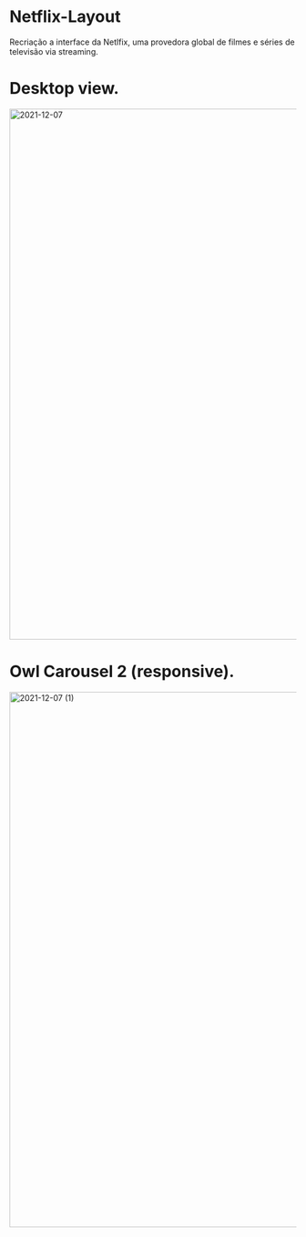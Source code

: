 # Netflix-Layout
Recriação a interface da Netlfix, uma provedora global de filmes e séries de televisão via streaming.

# Desktop view.

<img width="933" alt="2021-12-07" src="https://user-images.githubusercontent.com/87070813/145073608-b118a14e-03f3-4b9c-a7a3-b02a01ae1bfe.png">


# Owl Carousel 2 (responsive).

<img width="941" alt="2021-12-07 (1)" src="https://user-images.githubusercontent.com/87070813/145074408-cb6a65c0-6bd7-46c5-ba4d-b43c38645b5a.png">

